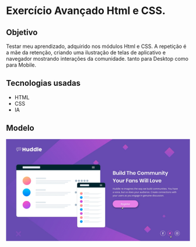 # Exercício Avançado Html e CSS.

## Objetivo

Testar meu aprendizado, adquirido nos módulos Html e CSS.
A repetição é a mãe da retenção, criando uma ilustração de telas de aplicativo e navegador mostrando interações da comunidade.
tanto para Desktop como para Mobile.



## Tecnologias usadas

- HTML
- CSS
- IA 

## Modelo
<img src="src/design/active-states.jpg" alt="ilustração de telas de aplicativo e navegador mostrando interações da comunidade">